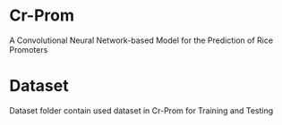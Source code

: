 # Cr-Prom
A Convolutional Neural Network-based Model for the Prediction of Rice Promoters
# Dataset
Dataset folder contain used dataset in Cr-Prom for Training and Testing
